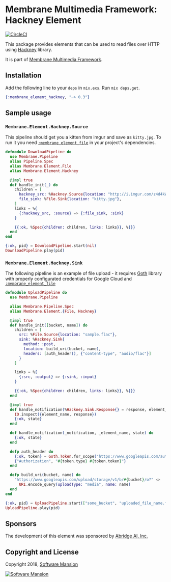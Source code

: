# Membrane Multimedia Framework: Hackney Element

[![CircleCI](https://circleci.com/gh/membraneframework/membrane-element-hackney.svg?style=svg)](https://circleci.com/gh/membraneframework/membrane-element-hackney) 

This package provides elements that can be used to read files over HTTP using
[Hackney](https://github.com/benoitc/hackney) library.

It is part of [Membrane Multimedia Framework](https://membraneframework.org).

## Installation

Add the following line to your `deps` in `mix.exs`.  Run `mix deps.get`.

```elixir
{:membrane_element_hackney, "~> 0.3"}
```

## Sample usage

### `Membrane.Element.Hackney.Source`

This pipeline should get you a kitten from imgur and save as `kitty.jpg`. To run it you need [`:membrane_element_file`](https://github.com/membraneframework/membrane-element-file) in your project's dependencies.

```elixir
defmodule DownloadPipeline do
  use Membrane.Pipeline
  alias Pipeline.Spec
  alias Membrane.Element.File
  alias Membrane.Element.Hackney

  @impl true
  def handle_init(_) do
    children = [
      hackney_src: %Hackney.Source{location: "http://i.imgur.com/z4d4kWk.jpg"},
      file_sink: %File.Sink{location: "kitty.jpg"},
    ]
    links = %{
      {:hackney_src, :source} => {:file_sink, :sink}
    }

    {{:ok, %Spec{children: children, links: links}}, %{}}
  end
end

{:ok, pid} = DownloadPipeline.start(nil)
DownloadPipeline.play(pid)
```

### `Membrane.Element.Hackney.Sink`

The following pipeline is an example of file upload - it requires [Goth](https://github.com/peburrows/goth) library with
properly configurated credentials for Google Cloud and [`:membrane_element_file`](https://github.com/membraneframework/membrane-element-file)

```elixir
defmodule UploadPipeline do
  use Membrane.Pipeline

  alias Membrane.Pipeline.Spec
  alias Membrane.Element.{File, Hackney}

  @impl true
  def handle_init([bucket, name]) do
    children = [
      src: %File.Source{location: "sample.flac"},
      sink: %Hackney.Sink{
        method: :post,
        location: build_uri(bucket, name),
        headers: [auth_header(), {"content-type", "audio/flac"}]
      }
    ]

    links = %{
      {:src, :output} => {:sink, :input}
    }

    {{:ok, %Spec{children: children, links: links}}, %{}}
  end

  @impl true
  def handle_notification(%Hackney.Sink.Response{} = response, element_name, state) do
    IO.inspect({element_name, response})
    {:ok, state}
  end

  def handle_notification(_notification, _element_name, state) do
    {:ok, state}
  end

  defp auth_header do
    {:ok, token} = Goth.Token.for_scope("https://www.googleapis.com/auth/devstorage.read_write")
    {"Authorization", "#{token.type} #{token.token}"}
  end

  defp build_uri(bucket, name) do
    "https://www.googleapis.com/upload/storage/v1/b/#{bucket}/o?" <>
      URI.encode_query(uploadType: "media", name: name)
  end
end

{:ok, pid} = UploadPipeline.start(["some_bucket", "uploaded_file_name.flac"])
UploadPipeline.play(pid)
```

## Sponsors

The development of this element was sponsored by [Abridge AI, Inc.](https://abridge.com)

## Copyright and License

Copyright 2018, [Software Mansion](https://swmansion.com/?utm_source=git&utm_medium=readme&utm_campaign=membrane)

[![Software Mansion](https://membraneframework.github.io/static/logo/swm_logo_readme.png)](https://swmansion.com/?utm_source=git&utm_medium=readme&utm_campaign=membrane)
